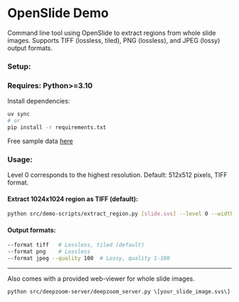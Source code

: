 # OpenSlide Demo

Command line tool using OpenSlide to extract regions from whole slide images. Supports TIFF (lossless, tiled), PNG (lossless), and JPEG (lossy) output formats.

### Setup:

### Requires: Python>=3.10

Install dependencies:
```bash
uv sync
# or
pip install -r requirements.txt
```

Free sample data [here](https://openslide.cs.cmu.edu/download/openslide-testdata/)

### Usage:

Level 0 corresponds to the highest resolution. Default: 512x512 pixels, TIFF format.

#### Extract 1024x1024 region as TIFF (default):
```bash
python src/demo-scripts/extract_region.py [slide.svs] --level 0 --width-percent 15 --height-percent 75 --size 1024 1024
```

#### Output formats:
```bash
--format tiff   # Lossless, tiled (default)
--format png    # Lossless
--format jpeg --quality 100  # Lossy, quality 1-100
```

---

Also comes with a provided web-viewer for whole slide images. 

`python src/deepzoom-server/deepzoom_server.py \[your_slide_image.svs\]`